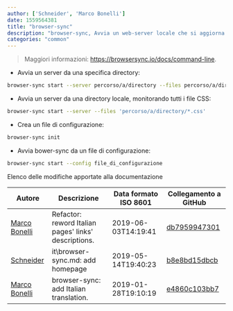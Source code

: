 ```yaml
---
author: ['Schneider', 'Marco Bonelli']
date: 1559564381
title: "browser-sync"
description: "browser-sync, Avvia un web-server locale che si aggiorna al cambiamento dei file."
categories: "common"
---
```

> Maggiori informazioni: <https://browsersync.io/docs/command-line>.

- Avvia un server da una specifica directory:

```bash
browser-sync start --server percorso/a/directory --files percorso/a/directory
```

- Avvia un server da una directory locale, monitorando tutti i file CSS:

```bash
browser-sync start --server --files 'percorso/a/directory/*.css'
```

- Crea un file di configurazione:

```bash
browser-sync init
```

- Avvia bower-sync da un file di configurazione:

```bash
browser-sync start --config file_di_configurazione
```
Elenco delle modifiche apportate alla documentazione


Autore | Descrizione | Data formato ISO 8601 | Collegamento a GitHub
------|-----|-----|-----
[Marco Bonelli](mailto:marco@mebeim.net) | Refactor: reword Italian pages' links' descriptions. | 2019-06-03T14:19:41 | [db7959947301](https://github.com/tldr-pages/tldr/commit/db795994730108131d36e7a50b67378e79e27c10)
[Schneider](mailto:lucas.schneider@sap.com) | it\browser-sync.md: add homepage | 2019-05-14T19:40:23 | [b8e8bd15dbcb](https://github.com/tldr-pages/tldr/commit/b8e8bd15dbcb08505e48005a19b6590cf4c790c9)
[Marco Bonelli](mailto:mb5.marcob@gmail.com) | browser-sync: add Italian translation. | 2019-01-28T19:10:19 | [e4860c103bb7](https://github.com/tldr-pages/tldr/commit/e4860c103bb7e3f9ef8781f75f13a0eaf41523e0)

